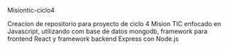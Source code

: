 Misiontic-ciclo4

Creacion de repositorio para proyecto de ciclo 4 Mision TIC enfocado en Javascript, utilizando com base de datos mongodb, framework para frontend React y framework backend Express con Node.js
